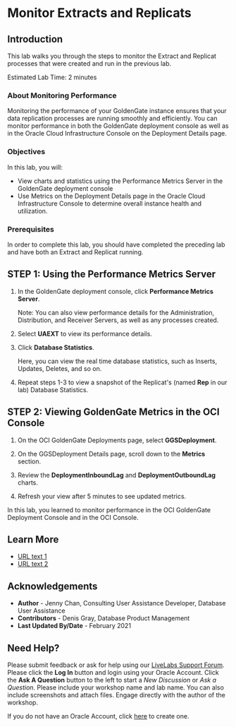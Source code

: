 # Monitor Extracts and Replicats

## Introduction

This lab walks you through the steps to monitor the Extract and Replicat processes that were created and run in the previous lab.

Estimated Lab Time: 2 minutes

### About Monitoring Performance
Monitoring the performance of your GoldenGate instance ensures that your data replication processes are running smoothly and efficiently. You can monitor performance in both the GoldenGate deployment console as well as in the Oracle Cloud Infrastructure Console on the Deployment Details page.

### Objectives

In this lab, you will:
* View charts and statistics using the Performance Metrics Server in the GoldenGate deployment console
* Use Metrics on the Deployment Details page in the Oracle Cloud Infrastructure Console to determine overall instance health and utilization.

### Prerequisites

In order to complete this lab, you should have completed the preceding lab and have both an Extract and Replicat running.

## **STEP 1**: Using the Performance Metrics Server

1. In the GoldenGate deployment console, click **Performance Metrics Server**.

   Note: You can also view performance details for the Administration, Distribution, and Receiver Servers, as well as any processes created.

2. Select **UAEXT** to view its performance details.

3. Click **Database Statistics**.

   Here, you can view the real time database statistics, such as Inserts, Updates, Deletes, and so on.

4. Repeat steps 1-3 to view a snapshot of the Replicat's (named **Rep** in our lab) Database Statistics.

## **STEP 2:** Viewing GoldenGate Metrics in the OCI Console

1. On the OCI GoldenGate Deployments page, select **GGSDeployment**.

2. On the GGSDeployment Details page, scroll down to the **Metrics** section.

3. Review the **DeploymentInboundLag** and **DeploymentOutboundLag** charts.

4. Refresh your view after 5 minutes to see updated metrics.

In this lab, you learned to monitor performance in the OCI GoldenGate Deployment Console and in the OCI Console.

## Learn More

* [URL text 1](http://docs.oracle.com)
* [URL text 2](http://docs.oracle.com)

## Acknowledgements
* **Author** - Jenny Chan, Consulting User Assistance Developer, Database User Assistance
* **Contributors** -  Denis Gray, Database Product Management
* **Last Updated By/Date** - February 2021

## Need Help?
Please submit feedback or ask for help using our [LiveLabs Support Forum](https://community.oracle.com/tech/developers/categories/livelabsdiscussions). Please click the **Log In** button and login using your Oracle Account. Click the **Ask A Question** button to the left to start a *New Discussion* or *Ask a Question*.  Please include your workshop name and lab name.  You can also include screenshots and attach files.  Engage directly with the author of the workshop.

If you do not have an Oracle Account, click [here](https://profile.oracle.com/myprofile/account/create-account.jspx) to create one.
